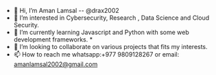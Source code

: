 - 👋 Hi, I’m Aman Lamsal -- @drax2002
- 👀 I’m interested in Cybersecurity, Research , Data Science and Cloud Security.
- 🌱 I’m currently learning Javascript and Python with some web development frameworks. *
- 💞️ I’m looking to collaborate on various projects that fits my interests.
- 📫 How to reach me whatsapp:+977 9809128267 or email: amanlamsal2002@gmail.com

<!---
drax2002/drax2002 is a ✨ special ✨ repository because its `README.md` (this file) appears on your GitHub profile.
You can click the Preview link to take a look at your changes.
--->
